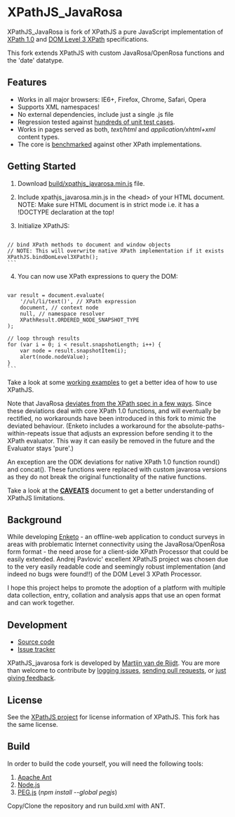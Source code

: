 XPathJS_JavaRosa
=======

XPathJS_JavaRosa is fork of XPathJS a pure JavaScript implementation of [XPath 1.0](http://www.w3.org/TR/xpath/) and [DOM Level 3 XPath](http://www.w3.org/TR/DOM-Level-3-XPath/) specifications. 

This fork extends XPathJS with custom JavaRosa/OpenRosa functions and the 'date' datatype. 


Features
--------

  * Works in all major browsers: IE6+, Firefox, Chrome, Safari, Opera
  * Supports XML namespaces!
  * No external dependencies, include just a single .js file
  * Regression tested against [hundreds of unit test cases](http://projects.aidwebsolutions.com/xpathjs_javarosa/tests/).
  * Works in pages served as both, _text/html_ and _application/xhtml+xml_ content types.
  * The core is [benchmarked](http://www.pokret.org/xpathjs/benchmark/) against other XPath implementations.

Getting Started
--------

  1. Download [build/xpathjs_javarosa.min.js](https://raw.github.com/martijnr/xpathjs_javarosa/master/build/xpathjs_javarosa.min.js) file.
  
  2. Include xpathjs_javarosa.min.js in the \<head> of your HTML document.
     NOTE: Make sure HTML document is in strict mode i.e. it has a !DOCTYPE declaration at the top!
  
  3. Initialize XPathJS:
     
     ```javascript
    // bind XPath methods to document and window objects
    // NOTE: This will overwrite native XPath implementation if it exists
    XPathJS.bindDomLevel3XPath();
    ```
     
  4. You can now use XPath expressions to query the DOM:
     
     ```javascript
    var result = document.evaluate(
        '//ul/li/text()', // XPath expression
        document, // context node
        null, // namespace resolver
        XPathResult.ORDERED_NODE_SNAPSHOT_TYPE
    );
    
    // loop through results
    for (var i = 0; i < result.snapshotLength; i++) {
        var node = result.snapshotItem(i);
        alert(node.nodeValue);
    }
    ```

Take a look at some [working examples](http://www.pokret.org/xpathjs/examples/) to get a better idea of how to use XPathJS.

Note that JavaRosa [deviates from the XPath spec in a few ways](https://bitbucket.org/javarosa/javarosa/wiki/XFormDeviations). Since these deviations deal with core XPath 1.0 functions, and will eventually be rectified, no workarounds have been introduced in this fork to mimic the deviated behaviour. (Enketo includes a workaround for the absolute-paths-within-repeats issue that adjusts an expression before sending it to the XPath evaluator. This way it can easily be removed in the future and the Evaluator stays 'pure'.)

An exception are the ODK deviations for native XPath 1.0 function round() and concat(). These functions were replaced with custom javarosa versions as they do not break the original functionality of the native functions.

Take a look at the [**CAVEATS**](https://github.com/andrejpavlovic/xpathjs/blob/master/CAVEATS.md) document to get a better understanding of XPathJS limitations.


Background
--------

While developing [Enketo](http://blog.aidwebsolutions.com/tag/enketo/) - an offline-web application to conduct surveys in areas with problematic Internet connectivity using the JavaRosa/OpenRosa form format - the need arose for a client-side XPath Processor that could be easily extended. Andrej Pavlovic' excellent XPathJS project was chosen due to the very easily readable code and seemingly robust implementation (and indeed no bugs were found!!) of the DOM Level 3 XPath Processor.

I hope this project helps to promote the adoption of a platform with multiple data collection, entry, collation and analysis apps that use an open format and can work together.

Development
--------

  * [Source code](https://github.com/MartijnR/xpathjs_javarosa)
  * [Issue tracker](https://github.com/MartijnR/xpathjs_javarosa/issues)

XPathJS_javarosa fork is developed by [Martijn van de Rijdt](mailto:martijn@aidwebsolutions.com). You are more than welcome to contribute by [logging issues](https://github.com/MartijnR/xpathjs_javarosa/issues), [sending pull requests](http://help.github.com/send-pull-requests/), or [just giving feedback](mailto:martijn@aidwebsolutions.com).

License
--------

See the [XPathJS project](https://github.com/andrejpavlovic/xpathjs) for license information of XPathJS. This fork has the same license.


Build
--------

In order to build the code yourself, you will need the following tools:

  1. [Apache Ant](http://ant.apache.org/)
  2. [Node.js](http://nodejs.org/)
  3. [PEG.js](http://pegjs.majda.cz/) (_npm install --global pegjs_)


Copy/Clone the repository and run build.xml with ANT.

